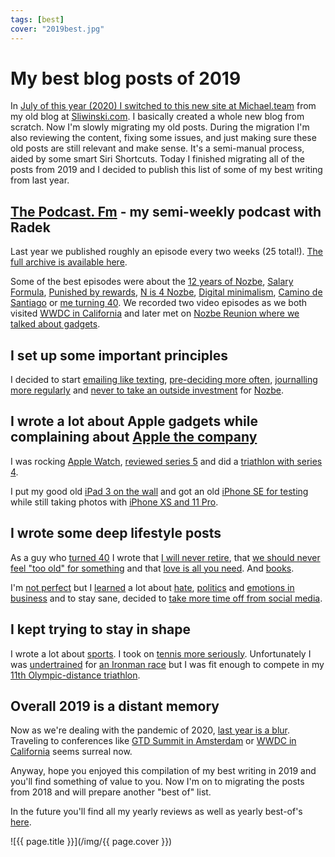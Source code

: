 ```yaml
---
tags: [best]
cover: "2019best.jpg"
---
```


# My best blog posts of 2019

In [July of this year (2020) I switched to this new site at Michael.team](/new/) from my old blog at [Sliwinski.com](/). I basically created a whole new blog from scratch. Now I'm slowly migrating my old posts. During the migration I'm also reviewing the content, fixing some issues, and just making sure these old posts are still relevant and make sense. It's a semi-manual process, aided by some smart Siri Shortcuts. Today I finished migrating all of the posts from 2019 and I decided to publish this list of some of my best writing from last year.

<!--More-->

## [The Podcast. Fm](https://thepodcast.fm) - my semi-weekly podcast with Radek

Last year we published roughly an episode every two weeks (25 total!). [The full archive is available here](/podcast).

Some of the best episodes were about the [12 years of Nozbe](/podcast-174/), [Salary Formula](/podcast-176), [Punished by rewards](/podcast-179), [N is 4 Nozbe](/podcast-183), [Digital minimalism](/podcast-184), [Camino de Santiago](/podcast-187) or [me turning 40](/podcast-188). We recorded two video episodes as we both visited [WWDC in California](/podcast-189) and later met on [Nozbe Reunion where we talked about gadgets](/podcast-195).

## I set up some important principles

I decided to start [emailing like texting](/emailing-like-texting/), [pre-deciding more often](/pre/), [journalling more regularly](/journalling) and [never to take an outside investment](/investors/) for [Nozbe][n].

## I wrote a lot about Apple gadgets while complaining about [Apple the company](/apple)

I was rocking [Apple Watch](/applewatch), [reviewed series 5](/watch5) and did a [triathlon with series 4](/triwatch).

I put my good old [iPad 3 on the wall](/ipad3) and got an old [iPhone SE for testing](/iphonese) while still taking photos with [iPhone XS and 11 Pro](/photo/).

## I wrote some deep lifestyle posts

As a guy who [turned 40](/forty) I wrote that [I will never retire](/retirement/), that [we should never feel "too old" for something](/too-old/) and that [love is all you need](/commandments/). And [books](/again/).

I'm [not perfect](/perfect/) but I [learned](/learnings/) a lot about [hate](/hate/), [politics](/war/) and [emotions in business](/emotions/) and to stay sane, decided to [take more time off from social media](/sms/).

## I kept trying to stay in shape

I wrote a lot about [sports](/sports). I took on [tennis more seriously](/tennis/). Unfortunately I was [undertrained](/undertrained) for [an Ironman race](/noiron/) but I was fit enough to compete in my [11th Olympic-distance triathlon](/tri11/).

## Overall 2019 is a distant memory

Now as we're dealing with the pandemic of 2020, [last year is a blur](/2019/). Traveling to conferences like [GTD Summit in Amsterdam](/gtdsummit/) or [WWDC in California](/mindblower/) seems surreal now.

Anyway, hope you enjoyed this compilation of my best writing in 2019 and you'll find something of value to you. Now I'm on to migrating the posts from 2018 and will prepare another "best of" list.

In the future you'll find all my yearly reviews as well as yearly best-of's [here](/year/).


![{{ page.title }}](/img/{{ page.cover }})

[n]: https://michael.gratis/nozbe